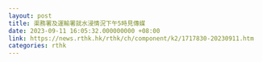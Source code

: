```yaml
---
layout: post
title: 渠務署及運輸署就水浸情況下午5時見傳媒
date: 2023-09-11 16:05:32.000000000 +08:00
link: https://news.rthk.hk/rthk/ch/component/k2/1717830-20230911.htm
categories: rthk
---
```



